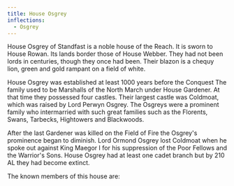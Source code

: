 ```yaml
---
title: House Osgrey
inflections:
  - Osgrey
---
```


 House Osgrey of Standfast is a noble house of the Reach. It is sworn to House Rowan. Its lands border those of House Webber. They had not been lords in centuries, though they once had been. Their blazon is a chequy lion, green and gold rampant on a field of white.

House Osgrey was established at least 1000 years before the Conquest The family used to be Marshalls of the North March under House Gardener. At that time they possessed four castles. Their largest castle was Coldmoat, which was raised by Lord Perwyn Osgrey. The Osgreys were a prominent family who intermarried with such great families such as the Florents, Swans, Tarbecks, Hightowers and Blackwoods.

After the last Gardener was killed on the Field of Fire the Osgrey's prominence began to diminish. Lord Ormond Osgrey lost Coldmoat when he spoke out against King Maegor I for his suppression of the Poor Fellows and the Warrior's Sons. House Osgrey had at least one cadet branch but by 210 AL they had become extinct.

The known members of this house are:




